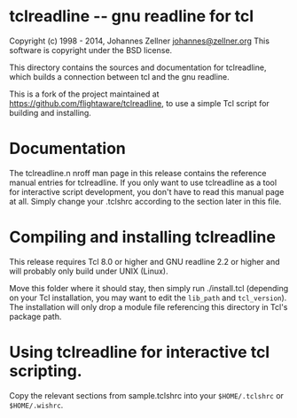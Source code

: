 # tclreadline -- gnu readline for tcl

Copyright (c) 1998 - 2014, Johannes Zellner <johannes@zellner.org>
This software is copyright under the BSD license.

This directory contains the sources and documentation for tclreadline,
which builds a connection between tcl and the gnu readline.

This is a fork of the project maintained at https://github.com/flightaware/tclreadline,
to use a simple Tcl script for building and installing.

Documentation
================

The tclreadline.n nroff man page in this release contains the reference
manual entries for tclreadline.  If you only want to use tclreadline as
a tool for interactive script development,  you don't have to read this
manual page at all.  Simply change your .tclshrc according to the section
later in this file.

Compiling and installing tclreadline
=======================================

This release requires Tcl 8.0 or higher and GNU readline 2.2 or higher
and will probably only build under UNIX (Linux).

Move this folder where it should stay, then simply run ./install.tcl
(depending on your Tcl installation, you may want to edit the `lib_path`
and `tcl_version`). The installation will only drop a module file
referencing this directory in Tcl's package path.


Using tclreadline for interactive tcl scripting.
================================================

Copy the relevant sections from sample.tclshrc into your
`$HOME/.tclshrc` or `$HOME/.wishrc`.

